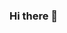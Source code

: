 ### Hi there 👋

<!--
**arhrina/arhrina** is a ✨ _special_ ✨ repository because its `README.md` (this file) appears on your GitHub profile.


### Hello! 👋

[![Hits](https://hits.seeyoufarm.com/api/count/incr/badge.svg?url=https%3A%2F%2Fgithub.com%2Farhrina&count_bg=%2379C83D&title_bg=%23555555&icon=&icon_color=%23E7E7E7&title=hits&edge_flat=false)](https://hits.seeyoufarm.com)

[![pppeum62's github stats](https://github-readme-stats.vercel.app/api?username=arhrina)](https://github.com/arhrina/github-readme-stats)

[![Top Langs](https://github-readme-stats.vercel.app/api/top-langs/?username=arhrina&layout=compact)](https://github.com/arhrina/github-readme-stats)

Here are some ideas to get you started:

- 🔭 I’m currently working on ...
- 🌱 I’m currently learning SPRING BOOT, JPA
- 👯 I’m looking to collaborate on ...
- 🤔 I’m looking for help with ...
- 💬 Ask me about ...
- 📫 How to reach me: ...
- 😄 Pronouns: ...
- ⚡ Fun fact: ...
-->
